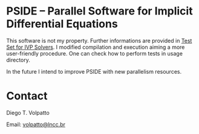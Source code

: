 # PSIDE – Parallel Software for Implicit Differential Equations

This software is not my property. Further informations are provided in [Test Set for IVP Solvers](https://archimede.dm.uniba.it/~testset/testsetivpsolvers/).
I modified compilation and execution aiming a more user-friendly procedure. One can check how to perform tests in usage directory.

In the future I intend to improve PSIDE with new parallelism resources.

# Contact

Diego T. Volpatto

Email: volpatto@lncc.br
